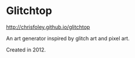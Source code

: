 # Glitchtop

http://chrisfoley.github.io/glitchtop

An art generator inspired by glitch art and pixel art.

Created in 2012.
